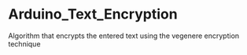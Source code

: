 # Arduino_Text_Encryption
Algorithm that encrypts the entered text using the vegenere encryption technique
